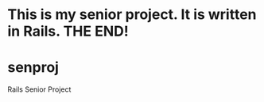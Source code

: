 This is my senior project. It is written in Rails.
THE END!
=======
senproj
=======
Rails Senior Project

